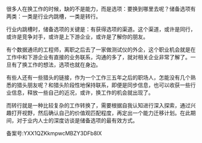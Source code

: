 很多人在换工作的时候，缺的不是能力，而是选项：要换到哪里去呢？储备选项有两类：一类是行业内跳槽，一类是转行。

  

行业内跳槽时，储备选项的关键是：有获得选项的渠道。这个渠道，或许是同行，或许是竞争对手，或许是上下游企业，或许是了解你的朋友。

  

有个数据通讯的工程师，离职之后去了一家做测试仪的外企，这个职业机会就是在工作中和下游企业有直接的业务联系，沟通的多了，就对相关企业非常了解了。一旦有了换工作的想法，选项也就在身边。

  

有些人还有一些猎头的链接，作为一个工作三五年之后的职场人，怎能没有几个熟悉的猎头朋友呢？和猎头阶段性地保持联系，即便是同步信息，也可以收获一些行业信息，释放一些自己的近况，或许，换工作的机会就出现了。

  

而转行就是一种比较复杂的工作转换了，需要根据自我认知进行深入探索，通过兴趣打开视野，然后确认自己的价值观匹配程度，再定出一个能力迁移计划。在此期间，对于业内人士的深度访谈是储备选项的最有效方式。

  

备案号:YXX1QZKkmpwcMBZY3DFb8lX